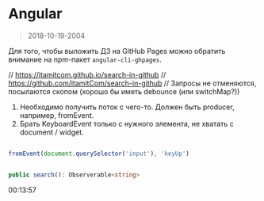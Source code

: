 # Angular

> 2018-10-19-2004  

Для того, чтобы выложить ДЗ на GitHub Pages можно обратить внимание на npm-пакет `angular-cli-ghpages`.

// https://itamitcom.github.io/search-in-github
// https://github.com/itamitCom/search-in-github
// Запросы не отменяются, посылаются скопом (хорошо бы иметь debounce (или switchMap?))

1. Необходимо получить поток с чего-то. Должен быть producer, например, fromEvent.
2. Брать KeyboardEvent только с нужного элемента, не хватать с document / widget.

```typescript

fromEvent(document.querySelector('input'), 'keyUp')


public search(): Observerable<string>

```
00:13:57









